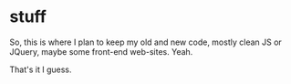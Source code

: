 # stuff

So, this is where I plan to keep my old and new code, mostly clean JS or JQuery, maybe some front-end web-sites. Yeah.

That's it I guess.
